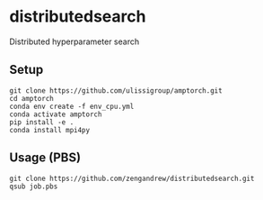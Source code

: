 # distributedsearch
Distributed hyperparameter search

## Setup
```
git clone https://github.com/ulissigroup/amptorch.git
cd amptorch
conda env create -f env_cpu.yml
conda activate amptorch
pip install -e .
conda install mpi4py
```

## Usage (PBS)
```
git clone https://github.com/zengandrew/distributedsearch.git
qsub job.pbs
```
